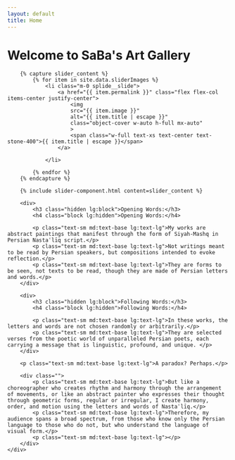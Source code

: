 ```yaml
---
layout: default
title: Home
---
```


<h1 class="mb-24 text-center racing-sans-one-regular">Welcome to SaBa's Art Gallery</h1>

<article>
  <div class="float-right w-full mx-auto mb-8 lg:w-1/2 lg:mt-0">

        {% capture slider_content %}
            {% for item in site.data.sliderImages %}
                <li class="m-0 splide__slide">
                    <a href="{{ item.permalink }}" class="flex flex-col items-center justify-center">
                        <img
                        src="{{ item.image }}"
                        alt="{{ item.title | escape }}"
                        class="object-cover w-auto h-full mx-auto"
                        >
                        <span class="w-full text-xs text-center text-stone-400">{{ item.title | escape }}</span>
                    </a>
                    
                </li>

            {% endfor %}
        {% endcapture %}

        {% include slider-component.html content=slider_content %}

  </div>
  <div class="space-y-3 clear-left">

        <div>
            <h3 class="hidden lg:block">Opening Words:</h3>
            <h4 class="block lg:hidden">Opening Words:</h4>

            <p class="text-sm md:text-base lg:text-lg">My works are abstract paintings that manifest through the form of Siyah-Mashq in Persian Nastaʿlīq script.</p>
            <p class="text-sm md:text-base lg:text-lg">Not writings meant to be read by Persian speakers, but compositions intended to evoke reflection.</p>
            <p class="text-sm md:text-base lg:text-lg">They are forms to be seen, not texts to be read, though they are made of Persian letters and words.</p>
        </div>

        <div>
            <h3 class="hidden lg:block">Following Words:</h3>
            <h4 class="block lg:hidden">Following Words:</h4>

            <p class="text-sm md:text-base lg:text-lg">In these works, the letters and words are not chosen randomly or arbitrarily.</p>
            <p class="text-sm md:text-base lg:text-lg">They are selected verses from the poetic world of unparalleled Persian poets, each carrying a message that is linguistic, profound, and unique. </p>
        </div>

        <p class="text-sm md:text-base lg:text-lg">A paradox? Perhaps.</p>

        <div class="">
            <p class="text-sm md:text-base lg:text-lg">But like a choreographer who creates rhythm and harmony through the arrangement of movements, or like an abstract painter who expresses their thought through geometric forms, regular or irregular, I create harmony, order, and motion using the letters and words of Nastaʿlīq.</p>
            <p class="text-sm md:text-base lg:text-lg">Therefore, my audience spans a broad spectrum, from those who know only the Persian language to those who do not, but who understand the language of visual form.</p>
            <p class="text-sm md:text-base lg:text-lg"></p>
        </div>
    </div>

</article>